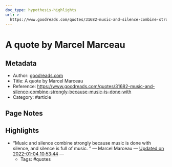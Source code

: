 ```yaml
---
doc_type: hypothesis-highlights
url: >-
  https://www.goodreads.com/quotes/31682-music-and-silence-combine-strongly-because-music-is-done-with
---
```

# A quote by Marcel Marceau

## Metadata
- Author: [goodreads.com]()
- Title: A quote by Marcel Marceau
- Reference: https://www.goodreads.com/quotes/31682-music-and-silence-combine-strongly-because-music-is-done-with
- Category: #article

## Page Notes


## Highlights
-  “Music and silence combine strongly because music is done with silence, and silence is full of music. ” ― Marcel Marceau — [Updated on 2022-01-04 10:53:44](https://hyp.is/-YQVem0AEeynfLvHq7HIVA/www.goodreads.com/quotes/31682-music-and-silence-combine-strongly-because-music-is-done-with)  — 
   - Tags: #quotes 
